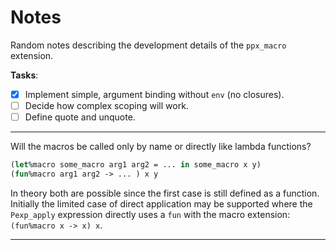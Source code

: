 # Notes

Random notes describing the development details of the `ppx_macro` extension.

**Tasks**:

- [x] Implement simple, argument binding without `env` (no closures).
- [ ] Decide how complex scoping will work.
- [ ] Define quote and unquote.

----

Will the macros be called only by name or directly like lambda functions?

```ocaml
(let%macro some_macro arg1 arg2 = ... in some_macro x y)
(fun%macro arg1 arg2 -> ... ) x y
```

In theory both are possible since the first case is still defined as a
function. Initially the limited case of direct application may be supported
where the `Pexp_apply` expression directly uses a `fun` with the macro
extension: `(fun%macro x -> x) x`.

----

